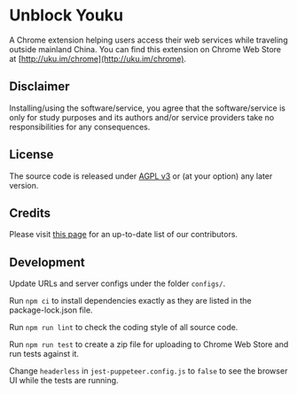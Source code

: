 # Unblock Youku

 A Chrome extension helping users access their web services while traveling outside mainland China. You can find this extension on Chrome Web Store at [http://uku.im/chrome](http://uku.im/chrome).

## Disclaimer

Installing/using the software/service, you agree that the software/service is only for study purposes and its authors and/or service providers take no responsibilities for any consequences.

## License

The source code is released under [AGPL v3](http://www.gnu.org/licenses/agpl-3.0.html) or (at your option) any later version.

## Credits

Please visit [this page](http://uku.im/contributors) for an up-to-date list of our contributors.

## Development

Update URLs and server configs under the folder `configs/`.

Run `npm ci` to install dependencies exactly as they are listed in the package-lock.json file.

Run `npm run lint` to check the coding style of all source code.

Run `npm run test` to create a zip file for uploading to Chrome Web Store and run tests against it.

Change `headerless` in `jest-puppeteer.config.js` to `false` to see the browser UI while the tests are running.
